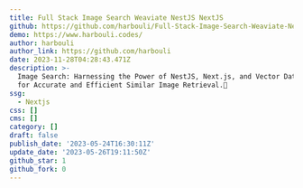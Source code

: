 ```yaml
---
title: Full Stack Image Search Weaviate NestJS NextJS
github: https://github.com/harbouli/Full-Stack-Image-Search-Weaviate-NestJS-NextJS
demo: https://www.harbouli.codes/
author: harbouli
author_link: https://github.com/harbouli
date: 2023-11-28T04:28:43.471Z
description: >-
  Image Search: Harnessing the Power of NestJS, Next.js, and Vector Databases
  for Accurate and Efficient Similar Image Retrieval.‍🏍‍
ssg:
  - Nextjs
css: []
cms: []
category: []
draft: false
publish_date: '2023-05-24T16:30:11Z'
update_date: '2023-05-26T19:11:50Z'
github_star: 1
github_fork: 0
---
```

